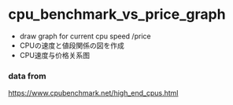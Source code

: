 # cpu_benchmark_vs_price_graph
- draw graph for current cpu speed /price  
- CPUの速度と値段関係の図を作成  
- CPU速度与价格关系图


### data from
https://www.cpubenchmark.net/high_end_cpus.html

